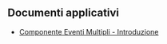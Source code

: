 ## Documenti applicativi
- [Componente Eventi Multipli - Introduzione](Sorgenti/DOC/TA/B£AMO/LOCEVM_A)

